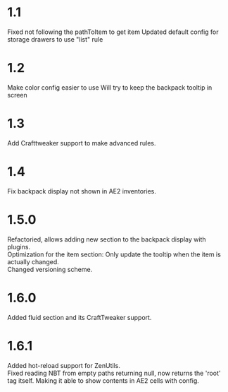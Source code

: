 # 1.1
Fixed not following the pathToItem to get item Updated default config for storage drawers to use "list" rule  
# 1.2
Make color config easier to use Will try to keep the backpack tooltip in screen  
# 1.3
Add Crafttweaker support to make advanced rules.  
# 1.4
Fix backpack display not shown in AE2 inventories.  
# 1.5.0
Refactoried, allows adding new section to the backpack display with plugins.  
Optimization for the item section: Only update the tooltip when the item is actually changed.  
Changed versioning scheme.  
# 1.6.0
Added fluid section and its CraftTweaker support.  
# 1.6.1
Added hot-reload support for ZenUtils.  
Fixed reading NBT from empty paths returning null, now returns the 'root' tag itself. Making it able to show contents in AE2 cells with config.  